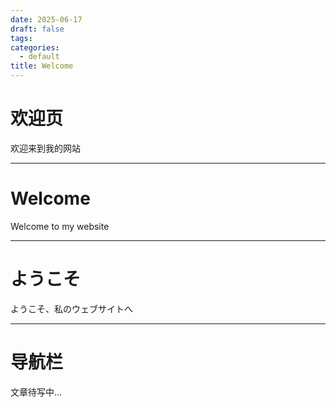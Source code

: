 ```yaml
---
date: 2025-06-17
draft: false
tags: 
categories:
  - default
title: Welcome
---
```


# 欢迎页

欢迎来到我的网站

---
# Welcome

Welcome to my website

---
# ようこそ

ようこそ、私のウェブサイトへ

---

# 导航栏

文章待写中...
